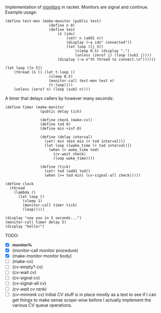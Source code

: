 Implementation of [monitors](https://en.wikipedia.org/wiki/Monitor_%28synchronization%29) in racket. Monitors are signal and continue.
Example usage:

    (define test-mon (make-monitor (public test)
                        (define n 0)
                        (define test
                            (λ (idx)
                                (set! n (add1 n))
                                (display (~a idx" connected"))
                                (let loop ([j 5])
                                    (sleep 0.5) (display ".")
                                    (unless (zero? j) (loop (sub1 j))))
                            (display (~a n"th thread to connect.\n"))))))

    (let loop ([n 5])
        (thread (λ () (let t-loop ()
                        (sleep 0.5)
                        (monitor-call test-mon test n)
                        (t-loop))))
        (unless (zero? n) (loop (sub1 n))))

A timer that delays callers by however many seconds:

    (define timer (make-monitor
                    (public delay tick)
    
                    (define check (make-cv))
                    (define tod 0)
                    (define min +inf.0)
    
                    (define (delay interval)
                      (set! min (min min (+ tod interval)))
                      (let loop ([wake_time (+ tod interval)])
                        (when (> wake_time tod)
                          (cv-wait check)
                          (loop wake_time))))
    
                    (define (tick)
                      (set! tod (add1 tod))
                      (when (>= tod min) (cv-signal-all check)))))
    
    (define clock
      (thread
        (lambda ()
          (let loop ()
            (sleep 1)
            (monitor-call timer tick)
            (loop)))))
    
    (display "see you in 5 seconds...")
    (monitor-call timer delay 5)
    (display "hello!")

TODO:
 - [x] ~~monitor%~~
 - [x] \(monitor-call monitor procedure)
 - [x] \(make-monitor monitor body)
 - [ ] \(make-cv)
 - [ ] \(cv-empty? cv)
 - [ ] \(cv-wait cv)
 - [ ] \(cv-signal cv)
 - [ ] \(cv-signal-all cv)
 - [ ] _\(cv-wait cv rank)_
 - [ ] _\(cv-minrank cv)_
 Initial CV stuff is in place mostly as a test to see if I can get things to make sense scope-wise before I actually implement the various CV queue operations.
